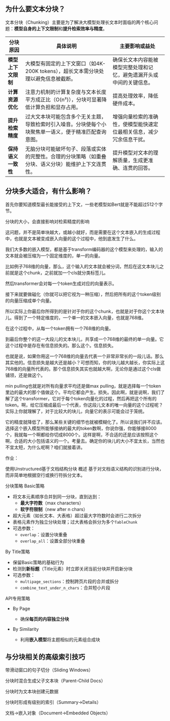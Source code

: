 
## 为什么要文本分块？

文本分块（Chunking）主要是为了解决大模型处理长文本时面临的两个核心问题：​**模型自身的上下文限制**和**提升检索效率与精度**。

| 分块原因          | 具体说明                                                | 主要影响或益处                            |
| ------------- | --------------------------------------------------- | ---------------------------------- |
| ​**模型上下文限制**​ | 大模型有固定的上下文窗口（如4K-200K tokens），超长文本需分块处理以避免信息被截断。    | 确保长文本内容能被模型完整处理和记忆，避免遗漏开头或中间的关键信息。 |
| ​**计算资源优化**​  | 注意力机制的计算复杂度与文本长度平方成正比（O(n²)），分块可显著降低计算负担和显存占用。      | 提高处理效率，降低硬件成本。                     |
| ​**提升检索精度**​  | 过大文本块可能包含多个无关主题，导致检索时引入噪音。分块使每个小块聚焦单一语义，便于精准匹配查询意图。 | 增强向量检索的准确性，使模型能快速定位最相关信息，减少冗余信息干扰。 |
| ​**保持语义一致性**​ | 无脑分块可能破坏句子、段落或实体的完整性。合理的分块策略（如重叠分块、语义分块）能维护上下文连贯性。  | 提升模型对文本的理解质量，生成更准确、连贯的回答。          |
## 分块多大适合，有什么影响？

首先你要知道模型最长能接受的上下文，一些老模型如Bert就是不能超过512个字节。

分块的大小，会直接影响对检索精度的影响

这问题，并不是简单块越大，或越小就好，而是需要在这个文本嵌入的生成过程中，也就是文本被变成嵌入向量的这个过程中，他到底发生了什么。

我们大多数的嵌入模型，都是基于transform编码器的这个模型来处理的，输入的文本就会被压缩为一个固定维度的，单一的向量。

比如例子768维的向量，那么，这个输入的文本就会被分词，然后在这文本块儿之前就是这个chunk，之前就加一个cls就分类标签儿。

然后transformer会对每一个token生成对应的向量表示。

接下来就要做磁化（你就可以把它视为一种压缩），然后把所有的这个token级别的向量压缩成单个向量。

所以实际上你最后你所得到的是针对于你的这个chunk，也就是对于你这个文本块儿。得到了一个特定维度的，一个单一的文本嵌入向量，也就是768维。

在这个过程中，从每一个token拥有一个768维的向量。

到最后你整个的这一大段儿的文本块儿，共享成一个768维的最终的单一向量。它这个过程中是存在有信息损失的。那么这个。信息损失。

也就是说，如果你用这一个768维的向量去代表一个非常非常长的一段儿话。那么其实他的。信息损失是越大还是越小？可想而知，你的块儿越大越长，你实际上这768维的向量所代表的。那个信息损失其实也就越大啊，无论你是通过这个cls做铺领，还是做这个。

min pulling也就是对所有向量求平均还是做max pulling，就是选择每一个token里边的最大的那个值做这个。平均它都会产生。损失。因此啊，就是说啊，我们了解了这个transformer，它对于每个token向量化的过程，然后再把这个所有的token。啊，给它压缩成最后一个代表，你这段儿文本的唯一向量的这个过程呢？实际上你就理解了，对于比较大的块儿，向量它的表示可能会过于笼统。

它的精度就降低了，那么某些关键的细节也就被模糊化了。所以说我们并不应该。选择这个嵌入模型所能够接纳的最大的token数啊，你说你强，你能够接8000个，我就每一个啊都给你切成8000个。这样是啊，不合适的还是应该按照这个啊，合适的大小包括语义的一个。考量去。确定你的块儿的大小不宜太长，当然也不宜太短，为什么呢啊？咱们就接着讲。

作业：

使用Unstructured基于文档结构分块
概述
基于对文档语义结构的识别进行分块，而非简单地根据空行或换行符拆分文本。

分块策略
Basic策略
- 将文本元素顺序合并到同一分块，直到达到：
  - **最大字符数**（max characters）
  - **软字符限制**（new after n chars）
- 超大元素（如长文本、大表格）超过最大字符数时会进行二次拆分
- 表格元素作为独立分块处理；过大表格会拆分为多个`TableChunk`
- 可选参数：
  - `overlap`：设置分块重叠
  - `overlap_all`：设置全部分块重叠

By Title策略
- 保留Basic策略的基础行为
- 检测到**新标题**（Title元素）时立即关闭当前分块并开启新分块
- 可选参数：
  - `multipage_sections`：控制跨页片段的合并或拆分
  - `combine_text_under_n_chars`：合并短小片段


API专用策略
- By Page
	- 确保**每页的内容独立分块**

- By Similarity
	- 利用**嵌入模型**将主题相似的元素组合成块

## 与分块相关的高级索引技巧

带滑动窗口的句子切分（Sliding Windows）


分块时混合生成父子文本块（Parent-Child Docs）


分块时为文本块创建元数据


分块时形成有级别的索引（Summary->Details）


文档->嵌入对象（Document->Embedded Objects）